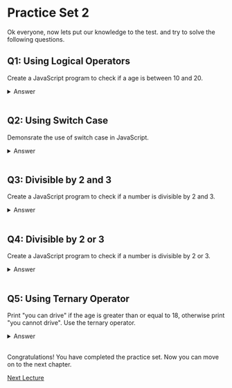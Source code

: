 # Practice Set 2

Ok everyone, now lets put our knowledge to the test. and try to solve the following questions.

## Q1: Using Logical Operators

Create a JavaScript program to check if a age is between 10 and 20.

<details><summary>Answer</summary>

```javascript
let age = prompt("Enter your age");
if (age >= 10 && age <= 20) {
  console.log("You are between 10 and 20");
} else {
  console.log("You are not between 10 and 20");
}
```

In this example, we use the `&&` operator to check if the age is between `10` and `20`. If the age is between 10 and 20, the condition evaluates to true, and the first `console.log` statement is executed. If the age is not between 10 and 20, the condition evaluates to false, and the second `console.log` statement is executed.

</details> </br>

## Q2: Using Switch Case

Demonsrate the use of switch case in JavaScript.

<details><summary>Answer</summary>

```javascript
let day = prompt("Enter a day");
switch (day) {
  case "Monday":
    console.log("Today is Monday");
    break;
  case "Tuesday":
    console.log("Today is Tuesday");
    break;
  case "Wednesday":
    console.log("Today is Wednesday");
    break;
  case "Thursday":
    console.log("Today is Thursday");
    break;
  case "Friday":
    console.log("Today is Friday");
    break;
  case "Saturday":
    console.log("Today is Saturday");
    break;
  case "Sunday":
    console.log("Today is Sunday");
    break;
  default:
    console.log("Invalid day");
}
```

In this example, we use the `switch` statement to check the value of the `day` variable. If the value of `day` is `Monday`, the first `console.log` statement is executed. If the value of `day` is `Tuesday`, the second `console.log` statement is executed. If the value of `day` is not `Monday`, `Tuesday`, `Wednesday`, `Thursday`, `Friday`, `Saturday`, or `Sunday`, the `default` statement is executed.

Also do note that the `break` keyword is used to prevent the execution of the next `case` statement. If you don't use the `break` keyword, the execution will continue to the next `case` statement, even if the condition is false.

</details> </br>

## Q3: Divisible by 2 and 3

Create a JavaScript program to check if a number is divisible by 2 and 3.

<details><summary>Answer</summary>

```javascript
let num = prompt("Enter a number");
if (num % 2 == 0 && num % 3 == 0) {
  console.log("The number is divisible by 2 and 3");
} else {
  console.log("The number is not divisible by 2 and 3");
}
```

In this example, we use the `&&` operator to check if the number is divisible by `2` and `3`. If the number is divisible by 2 and 3, the condition evaluates to true, and the first `console.log` statement is executed. If the number is not divisible by 2 and 3, the condition evaluates to false, and the second `console.log` statement is executed.

</details> </br>

## Q4: Divisible by 2 or 3

Create a JavaScript program to check if a number is divisible by 2 or 3.

<details><summary>Answer</summary>

```javascript
let num = prompt("Enter a number");
if (num % 2 == 0 || num % 3 == 0) {
  console.log("The number is divisible by 2 or 3");
} else if (num % 2 == 0) {
  console.log("The number is divisible by 2");
} else if (num % 3 == 0) {
  console.log("The number is divisible by 3");
} else {
  console.log("The number is not divisible by 2 or 3");
}
```

In this example, we use the `||` operator to check if the number is divisible by `2` or `3`. If the number is divisible by 2 or 3, the condition evaluates to true, and the first `console.log` statement is executed. If the number is not divisible by 2 or 3, the condition evaluates to false, and the second `console.log` statement is executed.

</details> </br>

## Q5: Using Ternary Operator

Print "you can drive" if the age is greater than or equal to 18, otherwise print "you cannot drive". Use the ternary operator.

<details><summary>Answer</summary>

```javascript
let age = prompt("Enter your age");
age >= 18
  ? console.log("You can drive")
  : console.log("You cannot drive");
```

In this example, we use the ternary operator to check if the age is greater than or equal to 18. If the age is greater than or equal to 18, the condition evaluates to true, and the first `console.log` statement is executed. If the age is less than 18, the condition evaluates to false, and the second `console.log` statement is executed.

</details> </br>

Congratulations! You have completed the practice set. Now you can move on to the next chapter.

[Next Lecture](https://replit.com/@ramrohit9701/09forloops)
